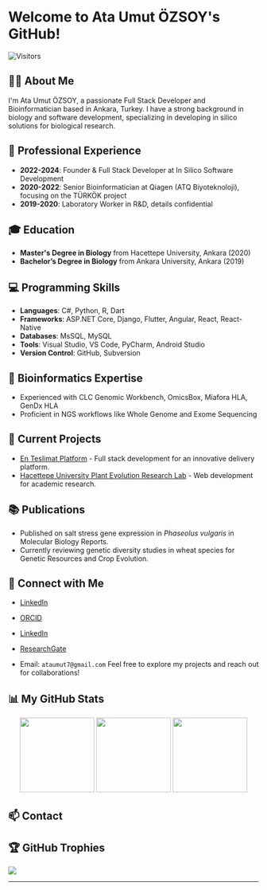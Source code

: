 


# Welcome to Ata Umut ÖZSOY's GitHub!
![Visitors](https://komarev.com/ghpvc/?username=AtaUmutOZSOY)
## 👨‍💻 About Me
I'm Ata Umut ÖZSOY, a passionate Full Stack Developer and Bioinformatician based in Ankara, Turkey. I have a strong background in biology and software development, specializing in developing in silico solutions for biological research.

## 🔬 Professional Experience

- **2022-2024**: Founder & Full Stack Developer at In Silico Software Development
- **2020-2022**: Senior Bioinformatician at Qiagen (ATQ Biyoteknoloji), focusing on the TÜRKÖK project
- **2019-2020**: Laboratory Worker in R&D, details confidential

## 🎓 Education

- **Master's Degree in Biology** from Hacettepe University, Ankara (2020)
- **Bachelor’s Degree in Biology** from Ankara University, Ankara (2019)

## 💻 Programming Skills

- **Languages**: C#, Python, R, Dart
- **Frameworks**: ASP.NET Core, Django, Flutter, Angular, React, React-Native
- **Databases**: MsSQL, MySQL
- **Tools**: Visual Studio, VS Code, PyCharm, Android Studio
- **Version Control**: GitHub, Subversion

## 🧬 Bioinformatics Expertise

- Experienced with CLC Genomic Workbench, OmicsBox, Miafora HLA, GenDx HLA
- Proficient in NGS workflows like Whole Genome and Exome Sequencing

## 🌱 Current Projects

- [En Teslimat Platform](https://nteslimat.com) - Full stack development for an innovative delivery platform.
- [Hacettepe University Plant Evolution Research Lab](https://example.com) - Web development for academic research.

## 📚 Publications

- Published on salt stress gene expression in *Phaseolus vulgaris* in Molecular Biology Reports.
- Currently reviewing genetic diversity studies in wheat species for Genetic Resources and Crop Evolution.

## 🤝 Connect with Me

- [LinkedIn](https://www.linkedin.com/in/ata-umut-%C3%B6zsoy/)
- [ORCID](https://orcid.org/0000-0002-6182-5124)

- [LinkedIn](https://www.linkedin.com/in/ata-umut-%C3%B6zsoy/)
- [ResearchGate](https://www.researchgate.net/profile/Ata-Ozsoy)
- Email: `ataumut7@gmail.com`
Feel free to explore my projects and reach out for collaborations!



## 📊 My GitHub Stats

<p align="center">
  
  <img src="https://github-readme-streak-stats.herokuapp.com/?user=AtaUmutOZSOY&theme=vue&hide_border=true" height="150">
  <img src="https://github-readme-stats.vercel.app/api?username=AtaUmutOZSOY&show_icons=true&theme=vue&hide_border=true" height="150">
  <img src="https://github-readme-stats.vercel.app/api/top-langs/?username=AtaUmutOZSOY&theme=vue&hide_border=true&layout=compact" height="150">
</p>

## 📫 Contact



## 🏆 GitHub Trophies
![](https://github-profile-trophy.vercel.app/?username=AtaUmutOZSOY&theme=radical&no-frame=true&no-bg=false&margin-w=4)

---
